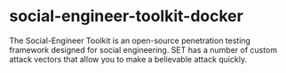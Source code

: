 # social-engineer-toolkit-docker
The Social-Engineer Toolkit is an open-source penetration testing framework designed for social engineering. SET has a number of custom attack vectors that allow you to make a believable attack quickly. 
